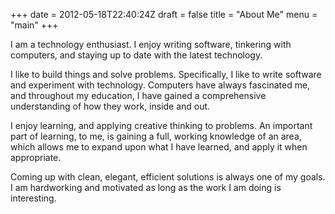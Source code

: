 +++
date = 2012-05-18T22:40:24Z
draft = false
title = "About Me"
menu = "main"
+++

I am a technology enthusiast.
I enjoy writing software, tinkering with computers, and staying up to date with the latest technology.

I like to build things and solve problems.
Specifically, I like to write software and experiment with technology.
Computers have always fascinated me, and throughout my education,
I have gained a comprehensive understanding of how they work, inside and out.

I enjoy learning, and applying creative thinking to problems.
An important part of learning, to me, is gaining a full, working knowledge of an area,
which allows me to expand upon what I have learned, and apply it when appropriate.

Coming up with clean, elegant, efficient solutions is always one of my goals.
I am hardworking and motivated as long as the work I am doing is interesting.
